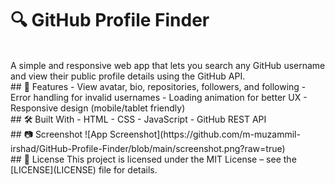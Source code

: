 # 🔍 GitHub Profile Finder
<br>
A simple and responsive web app that lets you search any GitHub username and view their public profile details using the GitHub API.
<br>
## 🚀 Features
- View avatar, bio, repositories, followers, and following
- Error handling for invalid usernames
- Loading animation for better UX
- Responsive design (mobile/tablet friendly)
<br>
## 🛠️ Built With
- HTML
- CSS
- JavaScript
- GitHub REST API
<br>
## 📷 Screenshot
![App Screenshot](https://github.com/m-muzammil-irshad/GitHub-Profile-Finder/blob/main/screenshot.png?raw=true)
<br>
## 📄 License
This project is licensed under the MIT License – see the [LICENSE](LICENSE) file for details.
